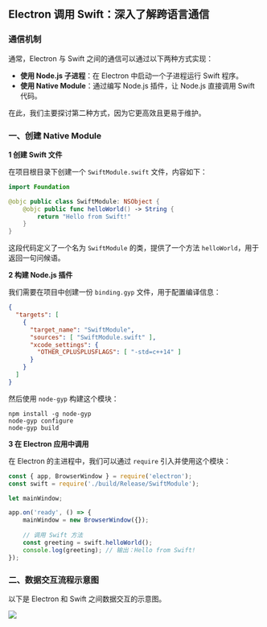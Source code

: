## Electron 调用 Swift：深入了解跨语言通信

### 通信机制

通常，Electron 与 Swift 之间的通信可以通过以下两种方式实现：

- **使用 Node.js 子进程**：在 Electron 中启动一个子进程运行 Swift 程序。
- **使用 Native Module**：通过编写 Node.js 插件，让 Node.js 直接调用 Swift 代码。

在此，我们主要探讨第二种方式，因为它更高效且更易于维护。

### 一、创建 Native Module

**1 创建 Swift 文件**

在项目根目录下创建一个 `SwiftModule.swift` 文件，内容如下：

```swift
import Foundation

@objc public class SwiftModule: NSObject {
    @objc public func helloWorld() -> String {
        return "Hello from Swift!"
    }
}
```

这段代码定义了一个名为 `SwiftModule` 的类，提供了一个方法 `helloWorld`，用于返回一句问候语。

**2 构建 Node.js 插件**

我们需要在项目中创建一份 `binding.gyp` 文件，用于配置编译信息：

```json
{
  "targets": [
    {
      "target_name": "SwiftModule",
      "sources": [ "SwiftModule.swift" ],
      "xcode_settings": {
        "OTHER_CPLUSPLUSFLAGS": [ "-std=c++14" ]
      }
    }
  ]
}
```

然后使用 `node-gyp` 构建这个模块：

```shell
npm install -g node-gyp
node-gyp configure
node-gyp build
```

**3 在 Electron 应用中调用**

在 Electron 的主进程中，我们可以通过 `require` 引入并使用这个模块：

```javascript
const { app, BrowserWindow } = require('electron');
const swift = require('./build/Release/SwiftModule');

let mainWindow;

app.on('ready', () => {
    mainWindow = new BrowserWindow({});
    
    // 调用 Swift 方法
    const greeting = swift.helloWorld();
    console.log(greeting); // 输出：Hello from Swift!
});
```

### 二、数据交互流程示意图

以下是 Electron 和 Swift 之间数据交互的示意图。

![](electron-swift-0001.png)




















